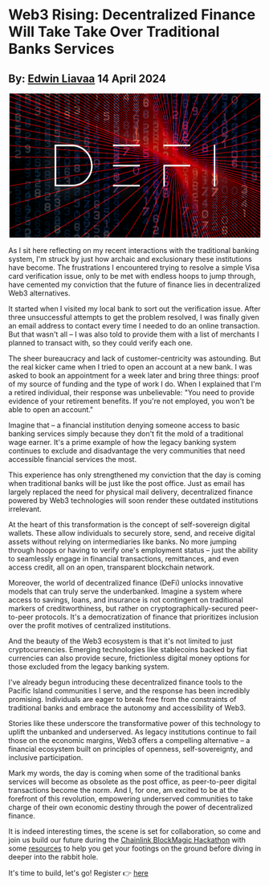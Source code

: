 # Web3 Rising: Decentralized Finance Will Take Take Over Traditional Banks Services
## By: [Edwin Liavaa](https://github.com/EdwinLiavaa) 14 April 2024

<p align="center">
 <img width="500" src="https://github.com/EdwinLiavaa/liavaa.space/blob/main/blog/20240414/pic.png">
</p>

As I sit here reflecting on my recent interactions with the traditional banking system, I'm struck by just how archaic and exclusionary these institutions have become. The frustrations I encountered trying to resolve a simple Visa card verification issue, only to be met with endless hoops to jump through, have cemented my conviction that the future of finance lies in decentralized Web3 alternatives.

It started when I visited my local bank to sort out the verification issue. After three unsuccessful attempts to get the problem resolved, I was finally given an email address to contact every time I needed to do an online transaction. But that wasn't all – I was also told to provide them with a list of merchants I planned to transact with, so they could verify each one.

The sheer bureaucracy and lack of customer-centricity was astounding. But the real kicker came when I tried to open an account at a new bank. I was asked to book an appointment for a week later and bring three things: proof of my source of funding and the type of work I do. When I explained that I'm a retired individual, their response was unbelievable: "You need to provide evidence of your retirement benefits. If you're not employed, you won't be able to open an account."

Imagine that – a financial institution denying someone access to basic banking services simply because they don't fit the mold of a traditional wage earner. It's a prime example of how the legacy banking system continues to exclude and disadvantage the very communities that need accessible financial services the most.

This experience has only strengthened my conviction that the day is coming when traditional banks will be just like the post office. Just as email has largely replaced the need for physical mail delivery, decentralized finance powered by Web3 technologies will soon render these outdated institutions irrelevant.

At the heart of this transformation is the concept of self-sovereign digital wallets. These allow individuals to securely store, send, and receive digital assets without relying on intermediaries like banks. No more jumping through hoops or having to verify one's employment status – just the ability to seamlessly engage in financial transactions, remittances, and even access credit, all on an open, transparent blockchain network.

Moreover, the world of decentralized finance (DeFi) unlocks innovative models that can truly serve the underbanked. Imagine a system where access to savings, loans, and insurance is not contingent on traditional markers of creditworthiness, but rather on cryptographically-secured peer-to-peer protocols. It's a democratization of finance that prioritizes inclusion over the profit motives of centralized institutions.

And the beauty of the Web3 ecosystem is that it's not limited to just cryptocurrencies. Emerging technologies like stablecoins backed by fiat currencies can also provide secure, frictionless digital money options for those excluded from the legacy banking system.

I've already begun introducing these decentralized finance tools to the Pacific Island communities I serve, and the response has been incredibly promising. Individuals are eager to break free from the constraints of traditional banks and embrace the autonomy and accessibility of Web3.

Stories like these underscore the transformative power of this technology to uplift the unbanked and underserved. As legacy institutions continue to fail those on the economic margins, Web3 offers a compelling alternative – a financial ecosystem built on principles of openness, self-sovereignty, and inclusive participation.

Mark my words, the day is coming when some of the traditional banks services will become as obsolete as the post office, as peer-to-peer digital transactions become the norm. And I, for one, am excited to be at the forefront of this revolution, empowering underserved communities to take charge of their own economic destiny through the power of decentralized finance.

It is indeed interesting times, the scene is set for collaboration, so come and join us build our future during the [Chainlink BlockMagic Hackathon](https://blog.chain.link/introducing-chainlink-block-magic-hackathon/) with some [resources](https://docs.chain.link/resources/hackathon-resources) to help you get your footings on the ground before diving in deeper into the rabbit hole.

It's time to build, let's go! Register  👉  [here](https://chn.lk/3xfal4r) 